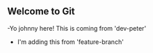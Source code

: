## Welcome to Git

-Yo johnny here!
This is coming from 'dev-peter'
- I'm adding this from 'feature-branch'